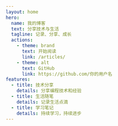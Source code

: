 ```yaml
---
layout: home
hero:
  name: 我的博客
  text: 分享技术与生活
  tagline: 记录、分享、成长
  actions:
    - theme: brand
      text: 开始阅读
      link: /articles/
    - theme: alt
      text: GitHub
      link: https://github.com/你的用户名
features:
  - title: 技术分享
    details: 分享编程技术和经验
  - title: 生活随笔
    details: 记录生活点滴
  - title: 学习笔记
    details: 持续学习，持续进步
---
```

